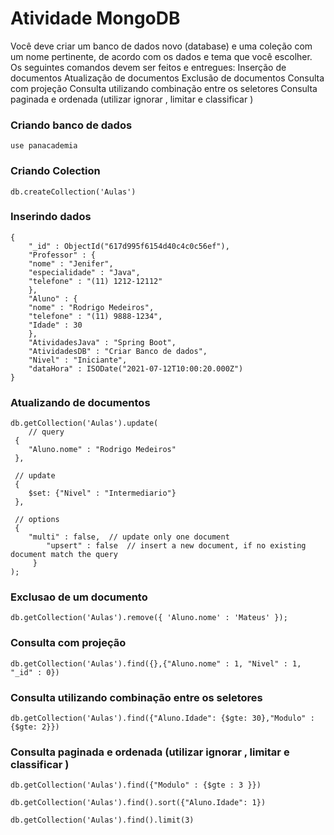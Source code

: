# Atividade MongoDB

Você deve criar um banco de dados novo (database) e uma coleção com um nome pertinente, de acordo com os dados e tema que você escolher. Os seguintes comandos devem ser feitos e entregues:
Inserção de documentos
Atualização de documentos
Exclusão de documentos
Consulta com projeção
Consulta utilizando combinação entre os seletores
Consulta paginada e ordenada (utilizar ignorar , limitar e classificar )

### Criando banco de dados

	use panacademia

### Criando Colection

	db.createCollection('Aulas')

### Inserindo dados

	{
	    "_id" : ObjectId("617d995f6154d40c4c0c56ef"),
	    "Professor" : {
		"nome" : "Jenifer",
		"especialidade" : "Java",
		"telefone" : "(11) 1212-12112"
	    },
	    "Aluno" : {
		"nome" : "Rodrigo Medeiros",
		"telefone" : "(11) 9888-1234",
		"Idade" : 30
	    },
	    "AtividadesJava" : "Spring Boot",
	    "AtividadesDB" : "Criar Banco de dados",
	    "Nivel" : "Iniciante",
	    "dataHora" : ISODate("2021-07-12T10:00:20.000Z")
	}

### Atualizando de documentos

	db.getCollection('Aulas').update(
   	 	// query 
   	 {
        "Aluno.nome" : "Rodrigo Medeiros"
   	 },
    
   	 // update 
   	 {
        $set: {"Nivel" : "Intermediario"}
   	 },
    
   	 // options 
   	 {
        "multi" : false,  // update only one document 
        	"upsert" : false  // insert a new document, if no existing document match the query 
   		 }
	);

### Exclusao de um documento

	db.getCollection('Aulas').remove({ 'Aluno.nome' : 'Mateus' });

### Consulta com projeção

	db.getCollection('Aulas').find({},{"Aluno.nome" : 1, "Nivel" : 1, "_id" : 0})

### Consulta utilizando combinação entre os seletores

	db.getCollection('Aulas').find({"Aluno.Idade": {$gte: 30},"Modulo" : {$gte: 2}})

### Consulta paginada e ordenada (utilizar ignorar , limitar e classificar )

	db.getCollection('Aulas').find({"Modulo" : {$gte : 3 }})

	db.getCollection('Aulas').find().sort({"Aluno.Idade": 1})

	db.getCollection('Aulas').find().limit(3)


